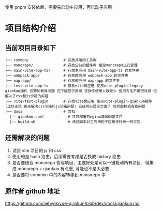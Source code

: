 使用 pnpm 安装依赖，需要先启动主应用，再启动子应用

# 项目结构介绍

## 当前项目目录如下

    ├── common/                # 存放共用的工具库
    ├── monorepo/              # 存放公共的组件库 使用monorepo进行管理
    ├── main-vite-app-ts/      # 存放主应用 main-vite-app-ts 的文件夹
    |── webpack-app/           # 存放微应用 webpack-app 的文件夹
    |── map-app/               # 存放微应用 map-app 的文件夹
    |—— test-vite-app-ts       # 存放vite微应用 使用vite-plugin-legacy-qiankun插件 资源加载有问题 还不能显示页面 该插件使用人数较少 使用方法不是很详细 但解决了css和js沙箱的问题
    |—— vite-test-plugin       # 存放vite微应用 使用vite-plugin-qiankun插件(比较主流 但未解决css沙箱和js沙箱问题) 已经可以显示页面了 但页面样式有些问题
    |—— docs                   # 文档
      |—— qiankun.conf           # 项目部署的nginx基础配置文件
      |—— build.sh               # 通过脚本对主应用和子应用进行统一的打包

## 还需解决的问题

1. 试验 vite 项目的 js 和 css
2. 使用的是 hash 路由，后续需要考虑是否换成 history 路由
3. 是否要结合 monorepo 管理项目，主要好处是可以一键启动所有项目，但集成 monorepo + qiankun 有点重, 可能也不是太必要
4. 是否要将 common 中的内容转移到 monorepo 中

## 原作者 github 地址

https://github.com/aehyok/vue-qiankun/blob/dev/docs/qiankun.md
